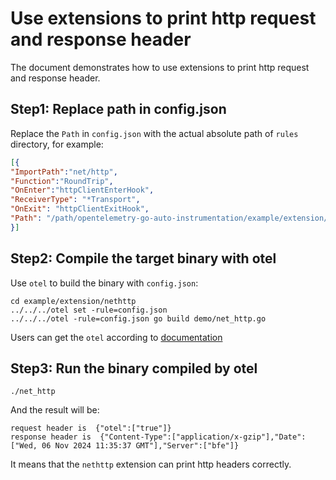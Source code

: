 # Use extensions to print http request and response header

The document demonstrates how to use extensions to print http request and response header.

## Step1: Replace path in config.json
Replace the `Path` in `config.json` with the actual absolute path of `rules` directory, for example:
``` json
[{
"ImportPath":"net/http",
"Function":"RoundTrip",
"OnEnter":"httpClientEnterHook",
"ReceiverType": "*Transport",
"OnExit": "httpClientExitHook",
"Path": "/path/opentelemetry-go-auto-instrumentation/example/extension/nethttp/rules"
}]
```

## Step2: Compile the target binary with otel
Use `otel` to build the binary with `config.json`:
```
cd example/extension/nethttp
../../../otel set -rule=config.json
../../../otel -rule=config.json go build demo/net_http.go
```
Users can get the `otel` according to [documentation](../../../README.md)

## Step3: Run the binary compiled by otel
```shell
./net_http
```
And the result will be:
```shell
request header is  {"otel":["true"]}
response header is  {"Content-Type":["application/x-gzip"],"Date":["Wed, 06 Nov 2024 11:35:37 GMT"],"Server":["bfe"]}
```
It means that the `nethttp` extension can print http headers correctly.
